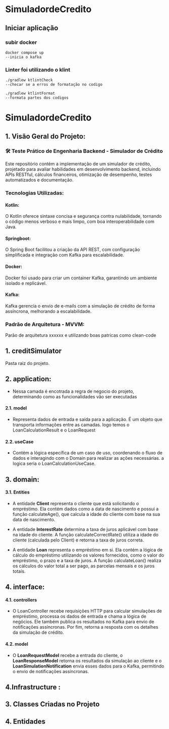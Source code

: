 # SimuladordeCredito

## Iniciar aplicação
### subir docker
    docker compose up
    --inicia o kafka
### Linter foi utilizando o klint
    ./gradlew ktlintCheck
    --checar se a erros de formatação no codigo 

    ./gradlew ktlintFormat 
    --formata partes dos codigos



# SimuladordeCredito

## 1. Visão Geral do Projeto:
### 🛠️ Teste Prático de Engenharia Backend - Simulador de Crédito
Este repositório contém a implementação de um simulador de crédito, projetado para avaliar habilidades em desenvolvimento backend, incluindo APIs RESTful, cálculos financeiros, otimização de desempenho, testes automatizados e documentação.

### Tecnologias Utilizadas:
#### Kotlin:
O Kotlin oferece sintaxe concisa e segurança contra nulabilidade, tornando o código menos verboso e mais limpo, com boa interoperabilidade com Java.

#### Springboot:
O Spring Boot facilitou a criação da API REST, com configuração simplificada e integração com Kafka para escalabilidade.

#### Docker:
Docker foi usado para criar um container Kafka, garantindo um ambiente isolado e replicável.

#### Kafka:
Kafka gerencia o envio de e-mails com a simulação de crédito de forma assíncrona, melhorando a escalabilidade.










### Padrão de Arquitetura - MVVM:
Parão de arquitetura xxxxxx e utilizando boas patricas como clean-code

## 1. creditSimulator
Pasta raiz do projeto.

## 2. application:
*    Nessa camada é encotrada a regra de negocio do projeto, determinando como as funcionalidades vão ser executadas 
####   2.1. model
*    Representa dados de entrada e saída para a aplicação. É um objeto que transporta informações entre as camadas. logo temos o LoanCalculationResult e o LoanRequest 
####   2.2. useCase
*    Contém a lógica específica de um caso de uso, coordenando o fluxo de dados e interagindo com o Domain para realizar as ações necessárias. a logica seria o LoanCalculationUseCase.


## 3. domain:
####   3.1. Entities
*    A entidade **Client** representa o cliente que está solicitando o empréstimo. Ela contém dados como a data de nascimento e possui a função calculateAge(), que calcula a idade do cliente com base na sua data de nascimento.

*    A entidade **InterestRate** determina a taxa de juros aplicável com base na idade do cliente. A função calculateCorrectRate() utiliza a idade do cliente (calculada pelo Client) e retorna a taxa de juros correta.

*    A entidade **Loan** representa o empréstimo em si. Ela contém a lógica de cálculo do empréstimo utilizando os valores fornecidos, como o valor do empréstimo, o prazo e a taxa de juros. A função calculateLoan() realiza os cálculos do valor total a ser pago, as parcelas mensais e os juros totais.

## 4. interface:
#### 4.1. controllers
* O LoanController recebe requisições HTTP para calcular simulações de empréstimo, processa os dados de entrada e chama a lógica de negócios. Ele também publica os resultados no Kafka para envio de notificações assíncronas. Por fim, retorna a resposta com os detalhes da simulação de crédito.
#### 4.2. model
*  O **LoanRequestModel** recebe a entrada do cliente, o **LoanResponseModel** retorna os resultados da simulação ao cliente e o **LoanSimulationNotification** envia esses dados para o Kafka, permitindo o envio de notificações assíncronas.

## 4.Infrastructure :









## 3. Classes Criadas no Projeto


## 4. Entidades 





